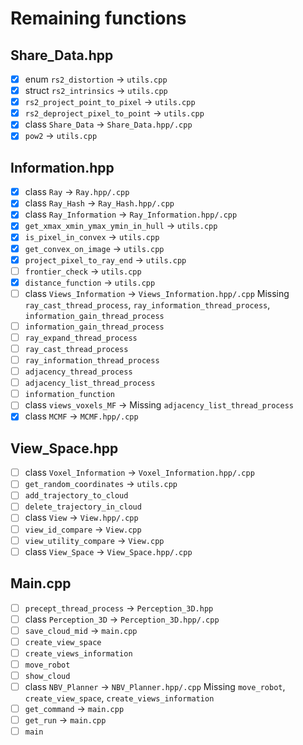 # Remaining functions

## Share_Data.hpp
- [x] enum `rs2_distortion` &rarr; `utils.cpp`
- [x] struct `rs2_intrinsics` &rarr; `utils.cpp`
- [x] `rs2_project_point_to_pixel` &rarr; `utils.cpp`
- [x] `rs2_deproject_pixel_to_point` &rarr; `utils.cpp`
- [x] class `Share_Data` &rarr; `Share_Data.hpp/.cpp`
- [x] `pow2` &rarr; `utils.cpp`

## Information.hpp
- [x] class `Ray` &rarr; `Ray.hpp/.cpp`
- [x] class `Ray_Hash` &rarr; `Ray_Hash.hpp/.cpp`
- [x] class `Ray_Information` &rarr; `Ray_Information.hpp/.cpp`
- [x] `get_xmax_xmin_ymax_ymin_in_hull` &rarr; `utils.cpp`
- [x] `is_pixel_in_convex` &rarr; `utils.cpp`
- [x] `get_convex_on_image` &rarr; `utils.cpp`
- [x] `project_pixel_to_ray_end` &rarr; `utils.cpp`
- [ ] `frontier_check` &rarr; `utils.cpp`
- [x] `distance_function` &rarr; `utils.cpp`
- [ ] class `Views_Information` &rarr; `Views_Information.hpp/.cpp` Missing `ray_cast_thread_process`, `ray_information_thread_process`, `information_gain_thread_process`
- [ ] `information_gain_thread_process`
- [ ] `ray_expand_thread_process`
- [ ] `ray_cast_thread_process`
- [ ] `ray_information_thread_process`
- [ ] `adjacency_thread_process`
- [ ] `adjacency_list_thread_process`
- [ ] `information_function`
- [ ] class `views_voxels_MF` &rarr; Missing `adjacency_list_thread_process`
- [x] class `MCMF` &rarr; `MCMF.hpp/.cpp`

## View_Space.hpp
- [ ] class `Voxel_Information` &rarr; `Voxel_Information.hpp/.cpp`
- [ ] `get_random_coordinates` &rarr; `utils.cpp`
- [ ] `add_trajectory_to_cloud`
- [ ] `delete_trajectory_in_cloud`
- [ ] class `View` &rarr; `View.hpp/.cpp`
- [ ] `view_id_compare` &rarr; `View.cpp`
- [ ] `view_utility_compare` &rarr; `View.cpp`
- [ ] class `View_Space` &rarr; `View_Space.hpp/.cpp`

## Main.cpp
- [ ] `precept_thread_process` &rarr; `Perception_3D.hpp`
- [ ] class `Perception_3D` &rarr; `Perception_3D.hpp/.cpp`
- [ ] `save_cloud_mid` &rarr; `main.cpp`
- [ ] `create_view_space`
- [ ] `create_views_information`
- [ ] `move_robot`
- [ ] `show_cloud`
- [ ] class `NBV_Planner` &rarr; `NBV_Planner.hpp/.cpp` Missing `move_robot`, `create_view_space`, `create_views_information`
- [ ] `get_command` &rarr; `main.cpp`
- [ ] `get_run` &rarr; `main.cpp`
- [ ] `main`